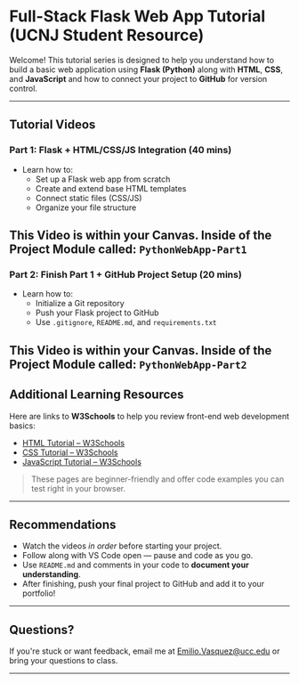 # Full-Stack Flask Web App Tutorial (UCNJ Student Resource)

Welcome! This tutorial series is designed to help you understand how to build a basic web application using **Flask (Python)** along with **HTML**, **CSS**, and **JavaScript** and how to connect your project to **GitHub** for version control.

---

## Tutorial Videos

### Part 1: Flask + HTML/CSS/JS Integration (40 mins)
- Learn how to:
  - Set up a Flask web app from scratch
  - Create and extend base HTML templates
  - Connect static files (CSS/JS)
  - Organize your file structure

This Video is within your Canvas. Inside of the Project Module called: `PythonWebApp-Part1`
---

### Part 2: Finish Part 1 + GitHub Project Setup (20 mins)
- Learn how to:
  - Initialize a Git repository
  - Push your Flask project to GitHub
  - Use `.gitignore`, `README.md`, and `requirements.txt`

This Video is within your Canvas. Inside of the Project Module called: `PythonWebApp-Part2`
---

## Additional Learning Resources

Here are links to **W3Schools** to help you review front-end web development basics:

- [HTML Tutorial – W3Schools](https://www.w3schools.com/html/)
- [CSS Tutorial – W3Schools](https://www.w3schools.com/css/)
- [JavaScript Tutorial – W3Schools](https://www.w3schools.com/js/)

> These pages are beginner-friendly and offer code examples you can test right in your browser.

---

## Recommendations

- Watch the videos *in order* before starting your project.
- Follow along with VS Code open — pause and code as you go.
- Use `README.md` and comments in your code to **document your understanding**.
- After finishing, push your final project to GitHub and add it to your portfolio!

---

## Questions?

If you're stuck or want feedback, email me at Emilio.Vasquez@ucc.edu or bring your questions to class.

---